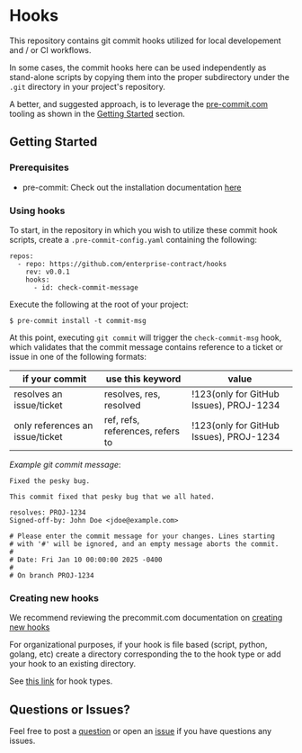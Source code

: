 
# Hooks

This repository contains git commit hooks utilized for local developement and / or CI workflows.

In some cases, the commit hooks here can be used independently as stand-alone scripts by copying them into the proper subdirectory under the `.git` directory in your project's repository.

A better, and suggested approach, is to leverage the [pre-commit.com](https://pre-commit.com) tooling as shown in the [Getting Started](#getting-started) section.

## Getting Started

### Prerequisites

* pre-commit: Check out the installation documentation [here](https://pre-commit.com/#install)

### Using hooks

To start, in the repository in which you wish to utilize these commit hook scripts, create a `.pre-commit-config.yaml` containing the following:

```
repos:
  - repo: https://github.com/enterprise-contract/hooks
    rev: v0.0.1
    hooks:
      - id: check-commit-message
```
Execute the following at the root of your project:
```
$ pre-commit install -t commit-msg
``` 

At this point, executing `git commit` will trigger the `check-commit-msg` hook, which validates that the commit message contains reference to a ticket or issue in one of the following formats:

|if your commit|use this keyword|value|
|-|-------|-----|
|resolves an issue/ticket|resolves, res, resolved| !123(only for GitHub Issues), PROJ-1234|
|only references an issue/ticket|ref, refs, references, refers to| !123(only for GitHub Issues), PROJ-1234|

*Example git commit message*:
```
Fixed the pesky bug.

This commit fixed that pesky bug that we all hated.

resolves: PROJ-1234
Signed-off-by: John Doe <jdoe@example.com>

# Please enter the commit message for your changes. Lines starting 
# with '#' will be ignored, and an empty message aborts the commit.
#
# Date: Fri Jan 10 00:00:00 2025 -0400
#
# On branch PROJ-1234
```

### Creating new hooks

We recommend reviewing the precommit.com documentation on [creating new hooks](https://pre-commit.com/#new-hooks)

For organizational purposes, if your hook is file based (script, python, golang, etc) create a directory corresponding the to the hook type or add your hook to an existing directory.

See [this link](https://git-scm.com/docs/githooks#_hooks) for hook types.

## Questions or Issues?
Feel free to post a [question](https://github.com/enterprise-contract/hooks/discussions) or open an [issue](https://github.com/enterprise-contract/hooks/issues) if you have questions any issues.